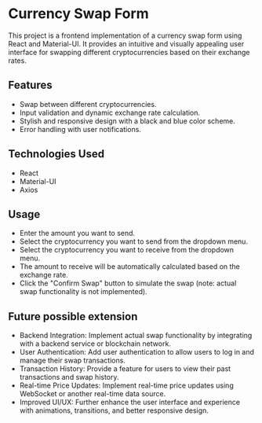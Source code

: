 # Currency Swap Form

This project is a frontend implementation of a currency swap form using React and Material-UI. It provides an intuitive and visually appealing user interface for swapping different cryptocurrencies based on their exchange rates.

## Features

- Swap between different cryptocurrencies.
- Input validation and dynamic exchange rate calculation.
- Stylish and responsive design with a black and blue color scheme.
- Error handling with user notifications.

## Technologies Used

- React
- Material-UI
- Axios

## Usage
- Enter the amount you want to send.
- Select the cryptocurrency you want to send from the dropdown menu.
- Select the cryptocurrency you want to receive from the dropdown menu.
- The amount to receive will be automatically calculated based on the exchange rate.
- Click the "Confirm Swap" button to simulate the swap (note: actual swap functionality is not implemented).

## Future possible extension
- Backend Integration: Implement actual swap functionality by integrating with a backend service or blockchain network.
- User Authentication: Add user authentication to allow users to log in and manage their swap transactions.
- Transaction History: Provide a feature for users to view their past transactions and swap history.
- Real-time Price Updates: Implement real-time price updates using WebSocket or another real-time data source.
- Improved UI/UX: Further enhance the user interface and experience with animations, transitions, and better responsive design.
